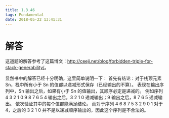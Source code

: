 ```yaml
---
title: 1.3.46
tags: Fundamental
date: 2018-05-22 13:41:31
---
```


# 解答

这道题的解答参考了这篇博文：<http://ceeji.net/blog/forbidden-triple-for-stack-generability/>。

显然书中的解答已经十分明确，这里简单说明一下：
首先有结论：对于栈顶元素 Sn，栈中所有小于 Sn 的值都以递减形式保存（已经输出的不算）。
表现在输出序列中，Sn 输出之后，如果有小于 Sn 的值输出，其顺序必定是递减的。
例如序列 4 3 2 1 0 9 8 7 6 5
4 输出之后，3 2 1 0 递减输出；9 输出之后，8 7 6 5 递减输出。
依次验证其中的每个值都能满足结论。
而对于序列 4 6 8 7 5 3 2 9 0 1
对于 4，之后的 3 2 1 0 并不是以递减顺序输出的，因此这个序列是不合法的。
